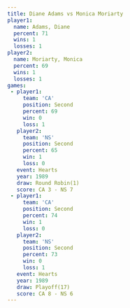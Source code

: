 ```yaml
---
title: Diane Adams vs Monica Moriarty
player1:                
  name: Adams, Diane    
  percent: 71           
  wins: 1               
  losses: 1             
player2:                
  name: Moriarty, Monica
  percent: 69           
  wins: 1               
  losses: 1             
games:
 - player1:          
     team: 'CA'      
     position: Second
     percent: 69     
     win: 0          
     loss: 1         
   player2:          
     team: 'NS'      
     position: Second
     percent: 65     
     win: 1          
     loss: 0         
   event: Hearts       
   year: 1989          
   draw: Round Robin(1)
   score: CA 3 - NS 7  
 - player1:          
     team: 'CA'      
     position: Second
     percent: 74     
     win: 1          
     loss: 0         
   player2:          
     team: 'NS'      
     position: Second
     percent: 73     
     win: 0          
     loss: 1         
   event: Hearts     
   year: 1989        
   draw: Playoff(17) 
   score: CA 8 - NS 6
---
```

